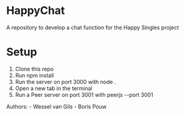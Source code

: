 # HappyChat
A repository to develop a chat function for the Happy Singles project

# Setup
1. Clone this repo
2. Run npm install
3. Run the server on port 3000 with node .
4. Open a new tab in the terminal
5. Run a Peer server on port 3001 with peerjs --port 3001

Authors:
    - Wessel van Gils
    - Boris Pouw 